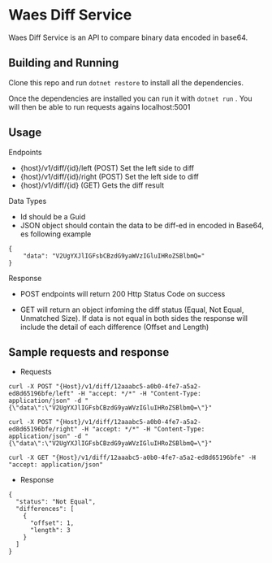 # Waes Diff Service

Waes Diff Service is an API to compare binary data encoded in base64.

## Building and Running

Clone this repo and run `dotnet restore` to install all the dependencies.

Once the dependencies are installed you can run it with `dotnet run` . You will then be able to run requests agains localhost:5001

## Usage

Endpoints

* {host}/v1/diff/{id}/left	 	(POST) Set the left side to diff
* {host}/v1/diff/{id}/right		(POST) Set the left side to diff
* {host}/v1/diff/{id}			(GET) Gets the diff result

Data Types

* Id should be a Guid
* JSON object should contain the data to be diff-ed in encoded in Base64, es following example

```
{
    "data": "V2UgYXJlIGFsbCBzdG9yaWVzIGluIHRoZSBlbmQ="
}
```

Response

* POST endpoints will return 200 Http Status Code on success

* GET will return an object infoming the diff status (Equal, Not Equal, Unmatched Size). If data is not equal in both sides the response will include the detail of each difference (Offset and Length)

## Sample requests and response

* Requests
```
curl -X POST "{Host}/v1/diff/12aaabc5-a0b0-4fe7-a5a2-ed8d65196bfe/left" -H "accept: */*" -H "Content-Type: application/json" -d "{\"data\":\"V2UgYXJlIGFsbCBzdG9yaWVzIGluIHRoZSBlbmQ=\"}"
```

```
curl -X POST "{Host}/v1/diff/12aaabc5-a0b0-4fe7-a5a2-ed8d65196bfe/right" -H "accept: */*" -H "Content-Type: application/json" -d "{\"data\":\"V2UgYXJlIGFsbCBzdG9yaWVzIGluIHRoZSBlbmQ=\"}"
```

```
curl -X GET "{Host}/v1/diff/12aaabc5-a0b0-4fe7-a5a2-ed8d65196bfe" -H "accept: application/json"
```

* Response
```
{
  "status": "Not Equal",
  "differences": [
    {
      "offset": 1,
      "length": 3
    }
  ]
}
```
